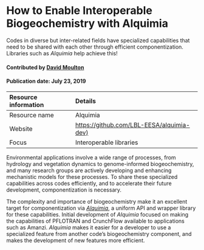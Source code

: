 # How to Enable Interoperable Biogeochemistry with Alquimia

<!--deck text start-->
Codes in diverse but inter-related fields have specialized capabilities that need to be shared with each other through efficient componentization. Libraries such as *Alquimia* help achieve this!
<!--deck text end-->

#### Contributed by [David Moulton](https://github.com/jd-moulton "David Moulton")
#### Publication date: July 23, 2019

Resource information | Details 
:--- | :---  
Resource name | Alquimia
Website  | [https://github.com/LBL-EESA/alquimia-dev)](https://github.com/LBL-EESA/alquimia-dev)
Focus | Interoperable libraries

Environmental applications involve a wide range of processes, from hydrology and vegetation dynamics to genome-informed biogeochemistry, and many research groups are actively developing and enhancing mechanistic models for these processes. To share these specialized capabilities across codes efficiently, and to accelerate their future development, componentization is necessary. 

The complexity and importance of biogeochemistry make it an excellent target for componentization via *[Alquimia](https://github.com/LBL-EESA/alquimia-dev)*, a uniform API and wrapper library for these capabilities. Initial development of *Alquimia* focused on making the capabilities of PFLOTRAN and CrunchFlow available to applications such as Amanzi.  *Alquimia* makes it easier for a developer to use a specialized feature from another code’s biogeochemistry component, and makes the development of new features more efficient.


<!---
Publish: yes
Categories: Planning
Topics: software interoperability
Tags: 
Level: 2
Prerequisites: defaults
Aggregate: none
--->
